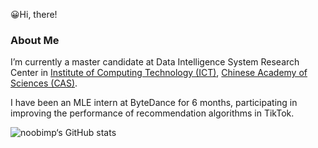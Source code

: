 😀Hi, there!

### About Me

I’m currently a master candidate at Data Intelligence System Research Center in [Institute of Computing Technology (ICT)](http://www.ict.ac.cn/), [Chinese Academy of Sciences (CAS)](http://www.cas.ac.cn/).

I have been an MLE intern at ByteDance for 6 months, participating in improving the performance of recommendation algorithms in TikTok.



![noobimp‘s GitHub stats](https://github-readme-stats.vercel.app/api?username=noobimp&show_icons=true&theme=radical&count_private=true)
